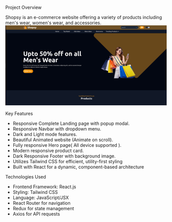 Project Overview

Shopsy is an e-commerce website offering a variety of products including men's wear, women's wear, and accessories.
![shopping_website](Screenshot%20from%202024-07-02%2012-16-24.png)



Key Features

- Responsive Complete Landing page with popup modal.
- Responsive Navbar with dropdown menu.
- Dark and Light mode features.
- Beautiful Animated website (Animate on scroll).
- Fully responsive Hero page( All device supported ).
- Modern responsive product card.
- Dark Responsive Footer with background image.
- Utilizes Tailwind CSS for efficient, utility-first styling
- Built with React for a dynamic, component-based    architecture

Technologies Used

- Frontend Framework: React.js
- Styling: Tailwind CSS
- Language: JavaScript/JSX
- React Router for navigation
- Redux for state management
- Axios for API requests



